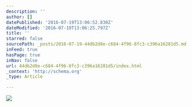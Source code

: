 ```yaml
---
description: ''
author: []
datePublished: '2016-07-19T13:06:52.830Z'
dateModified: '2016-07-19T13:06:25.797Z'
title: ''
starred: false
sourcePath: _posts/2016-07-19-44db2d8e-c684-4f96-8fc3-c396a16281d5.md
inFeed: true
hasPage: true
inNav: false
url: 44db2d8e-c684-4f96-8fc3-c396a16281d5/index.html
_context: 'http://schema.org'
_type: Article

---
```

![](https://the-grid-user-content.s3-us-west-2.amazonaws.com/e7f14efa-8b32-49ab-9880-1842bf6f1d9c.jpg)